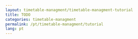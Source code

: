 ```yaml
---
layout: timetable-managment/timetable-managment-tutorial
title: TODO
categories: timetable-managment
permalink: /pt/timetable-managment/tutorial
lang: pt
---
```


